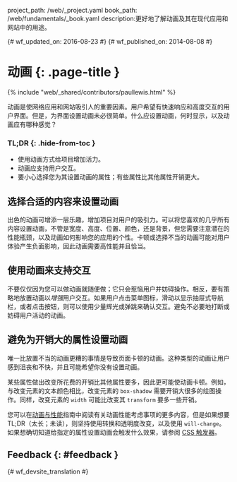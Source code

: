 project_path: /web/_project.yaml book_path: /web/fundamentals/_book.yaml description:更好地了解动画及其在现代应用和网站中的用途。

{# wf_updated_on: 2016-08-23 #} {# wf_published_on: 2014-08-08 #}

# 动画 {: .page-title }

{% include "web/_shared/contributors/paullewis.html" %}

动画是使网络应用和网站吸引人的重要因素。用户希望有快速响应和高度交互的用户界面。但是，为界面设置动画未必很简单。什么应设置动画，何时显示，以及动画应有哪种感觉？

### TL;DR {: .hide-from-toc }

* 使用动画方式给项目增加活力。
* 动画应支持用户交互。
* 要小心选择您为其设置动画的属性；有些属性比其他属性开销更大。

## 选择合适的内容来设置动画

出色的动画可增添一层乐趣，增加项目对用户的吸引力。可以将您喜欢的几乎所有内容设置动画，不管是宽度、高度、位置、颜色，还是背景，但您需要注意潜在的性能瓶颈，以及动画如何影响您的应用的个性。卡顿或选择不当的动画可能对用户体验产生负面影响，因此动画需要高性能并且恰当。

## 使用动画来支持交互

不要仅仅因为您可以做动画就随便做；它只会惹恼用户并妨碍操作。相反，要有策略地放置动画以*增强*用户交互。如果用户点击菜单图标，滑动以显示抽屉式导航栏，或者点击按钮，则可以使用少量辉光或弹跳来确认交互。避免不必要地打断或妨碍用户活动的动画。

## 避免为开销大的属性设置动画

唯一比放置不当的动画更糟的事情是导致页面卡顿的动画。这种类型的动画让用户感到沮丧和不快，并且可能希望你没有设置动画。

某些属性做出改变所花费的开销比其他属性要多，因此更可能使动画卡顿。例如，与改变元素的文本颜色相比，改变元素的 `box-shadow` 需要开销大很多的绘图操作。同样，改变元素的 `width` 可能比改变其 `transform` 要多一些开销。

您可以在[动画与性能](animations-and-performance)指南中阅读有关动画性能考虑事项的更多内容，但是如果想要 TL;DR（太长；未读），则坚持使用转换和透明度改变，以及使用 `will-change`。如果想确切知道给指定的属性设置动画会触发什么效果，请参阅 [CSS 触发器](http://csstriggers.com)。

## Feedback {: #feedback }

{# wf_devsite_translation #}